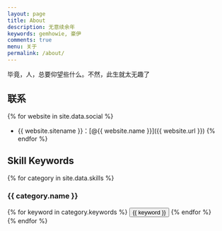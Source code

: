 ```yaml
---
layout: page
title: About
description: 无意续余年
keywords: gemhowie, 豪伊
comments: true
menu: 关于
permalink: /about/
---
```


毕竟，人，总要仰望些什么。不然，此生就太无趣了

## 联系

{% for website in site.data.social %}
* {{ website.sitename }}：[@{{ website.name }}]({{ website.url }})
{% endfor %}

## Skill Keywords

{% for category in site.data.skills %}
### {{ category.name }}
<div class="btn-inline">
{% for keyword in category.keywords %}
<button class="btn btn-outline" type="button">{{ keyword }}</button>
{% endfor %}
</div>
{% endfor %}

